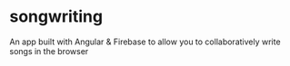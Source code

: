 # songwriting
An app built with Angular &amp; Firebase to allow you to collaboratively write songs in the browser

